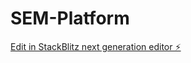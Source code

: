 # SEM-Platform

[Edit in StackBlitz next generation editor ⚡️](https://stackblitz.com/~/github.com/mohamu1987/SEM-Platform)